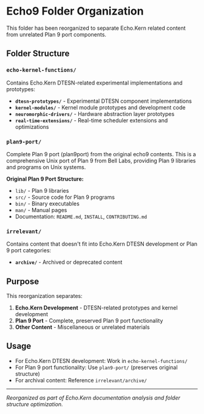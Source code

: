 # Echo9 Folder Organization

This folder has been reorganized to separate Echo.Kern related content from unrelated Plan 9 port components.

## Folder Structure

### `echo-kernel-functions/`
Contains Echo.Kern DTESN-related experimental implementations and prototypes:

- **`dtesn-prototypes/`** - Experimental DTESN component implementations
- **`kernel-modules/`** - Kernel module prototypes and development code
- **`neuromorphic-drivers/`** - Hardware abstraction layer prototypes
- **`real-time-extensions/`** - Real-time scheduler extensions and optimizations

### `plan9-port/`
Complete Plan 9 port (plan9port) from the original echo9 contents. This is a comprehensive Unix port of Plan 9 from Bell Labs, providing Plan 9 libraries and programs on Unix systems.

**Original Plan 9 Port Structure:**
- `lib/` - Plan 9 libraries 
- `src/` - Source code for Plan 9 programs
- `bin/` - Binary executables
- `man/` - Manual pages
- Documentation: `README.md`, `INSTALL`, `CONTRIBUTING.md`

### `irrelevant/`
Contains content that doesn't fit into Echo.Kern DTESN development or Plan 9 port categories:

- **`archive/`** - Archived or deprecated content

## Purpose

This reorganization separates:
1. **Echo.Kern Development** - DTESN-related prototypes and kernel development
2. **Plan 9 Port** - Complete, preserved Plan 9 port functionality  
3. **Other Content** - Miscellaneous or unrelated materials

## Usage

- For Echo.Kern DTESN development: Work in `echo-kernel-functions/`
- For Plan 9 port functionality: Use `plan9-port/` (preserves original structure)
- For archival content: Reference `irrelevant/archive/`

---

*Reorganized as part of Echo.Kern documentation analysis and folder structure optimization.*
